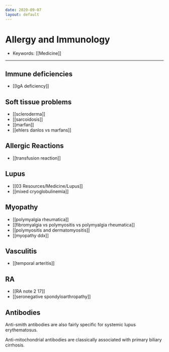```yaml
---
date: 2020-09-07
layout: default
---
```


# Allergy and Immunology

- Keywords: [[Medicine]]

---

## Immune deficiencies

- [[IgA deficiency]]

## Soft tissue problems

- [[scleroderma]]
- [[sarcoidosis]]
- [[marfan]]
- [[ehlers danlos vs marfans]]

## Allergic Reactions

- [[transfusion reaction]]

## Lupus

- [[03 Resources/Medicine/Lupus]]
- [[mixed cryoglobulinemia]]

## Myopathy

- [[polymyalgia rheumatica]]
- [[fibromyalgia vs polymyositis vs polymyalgia rheumatica]]
- [[polymyositis and dermatomyositis]]
- [[myopathy ddx]]

## Vasculitis

- [[temporal arteritis]]

## RA

- [[RA note 2 17]]
- [[seronegative spondyloarthropathy]]

## Antibodies

<!-- anti-smith antibodies -->

Anti-smith antibodies are also fairly specific for systemic lupus erythematosus.

<!-- anti mitochondrial antibodies -->

Anti-mitochondrial antibodies are classically associated with primary biliary cirrhosis.
